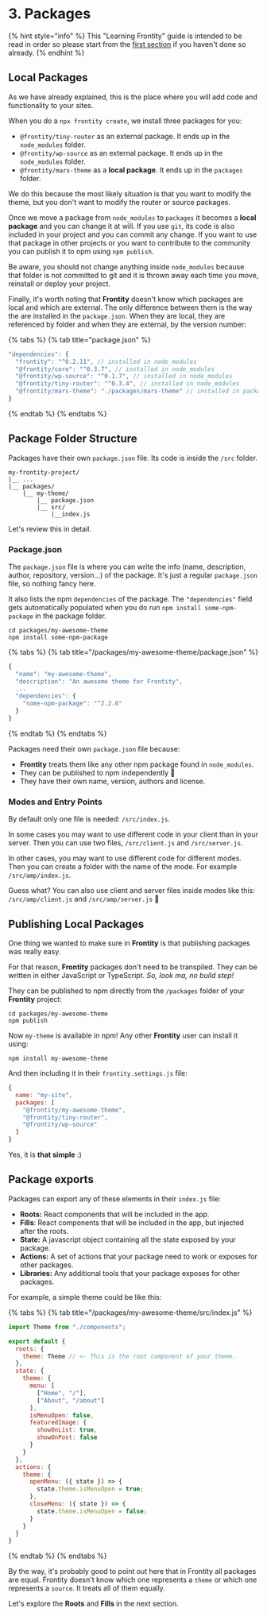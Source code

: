 # 3. Packages

{% hint style="info" %}
This "Learning Frontity" guide is intended to be read in order so please start from the [first section](settings.md) if you haven't done so already.
{% endhint %}

## Local Packages

As we have already explained, this is the place where you will add code and functionality to your sites.

When you do a `npx frontity create`, we install three packages for you:

* `@frontity/tiny-router` as an external package. It ends up in the `node_modules` folder.
* `@frontity/wp-source` as an external package. It ends up in the `node_modules` folder.
* `@frontity/mars-theme` as a **local package**. It ends up in the `packages` folder.

We do this because the most likely situation is that you want to modify the theme, but you don't want to modify the router or source packages. 

Once we move a package from `node_modules` to `packages` it becomes a **local package** and you can change it at will. If you use `git`, its code is also included in your project and you can commit any change. If you want to use that package in other projects or you want to contribute to the community you can publish it to npm using `npm publish`.

Be aware, you should not change anything inside `node_modules` because that folder is not committed to git and it is thrown away each time you move, reinstall or deploy your project.

Finally, it's worth noting that **Frontity** doesn't know which packages are local and which are external. The only difference between them is the way the are installed in the `package.json`. When they are local, they are referenced by folder and when they are external, by the version number:

{% tabs %}
{% tab title="package.json" %}
```javascript
"dependencies": {
  "frontity": "^0.2.11", // installed in node_modules
  "@frontity/core": "^0.3.7", // installed in node_modules
  "@frontity/wp-source": "^0.1.7", // installed in node_modules
  "@frontity/tiny-router": "^0.3.4", // installed in node_modules
  "@frontity/mars-theme": "./packages/mars-theme" // installed in packages
}
```
{% endtab %}
{% endtabs %}

## Package Folder Structure

Packages have their own `package.json` file. Its code is inside the `/src` folder.

```text
my-frontity-project/
|__ ...
|__ packages/
    |__ my-theme/
        |__ package.json
        |__ src/
            |__index.js
```

Let's review this in detail.

### Package.json

The `package.json` file is where you can write the info \(name, description, author, repository, version...\) of the package. It's just a regular `package.json` file, so nothing fancy here.

It also lists the npm `dependencies` of the package. The `"dependencies"` field gets automatically populated when you do run `npm install some-npm-package` in the package folder.

```text
cd packages/my-awesome-theme
npm install some-npm-package
```

{% tabs %}
{% tab title="/packages/my-awesome-theme/package.json" %}
```javascript
{
  "name": "my-awesome-theme",
  "description": "An awesome theme for Frontity",
  ...
  "dependencies": {
    "some-npm-package": "^2.2.6"
  }
}
```
{% endtab %}
{% endtabs %}

Packages need their own `package.json` file because:

* **Frontity** treats them like any other npm package found in `node_modules`.
* They can be published to npm independently  🚀
* They have their own name, version, authors and license.

### Modes and Entry Points

By default only one file is needed: `/src/index.js`.

In some cases you may want to use different code in your client than in your server. Then you can use two files, `/src/client.js` and `/src/server.js`.

In other cases, you may want to use different code for different modes. Then you can create a folder with the name of the mode. For example `/src/amp/index.js`.

Guess what? You can also use client and server files inside modes like this: `/src/amp/client.js` and `/src/amp/server.js` 🤗

## Publishing Local Packages

One thing we wanted to make sure in **Frontity** is that publishing packages was really easy. 

For that reason, **Frontity** packages don't need to be transpiled. They can be written in either JavaScript or TypeScript. _So, look ma, no build step!_

They can be published to npm directly from the `/packages` folder of your **Frontity** project:

```text
cd packages/my-awesome-theme
npm publish
```

 Now `my-theme` is available in npm! Any other **Frontity** user can install it using:

```text
npm install my-awesome-theme
```

And then including it in their `frontity.settings.js` file:

```javascript
{
  name: "my-site",
  packages: [
    "@frontity/my-awesome-theme",
    "@frontity/tiny-router",
    "@frontity/wp-source"
  ]
}
```

Yes, it is **that simple** :\)

## Package exports

Packages can export any of these elements in their `index.js` file:

* **Roots:** React components that will be included in the app.
* **Fills**: React components that will be included in the app, but injected after the roots.
* **State:** A javascript object containing all the state exposed by your package.
* **Actions:** A set of actions that your package need to work or exposes for other packages. 
* **Libraries:** Any additional tools that your package exposes for other packages.

For example, a simple theme could be like this:

{% tabs %}
{% tab title="/packages/my-awesome-theme/src/index.js" %}
```javascript
import Theme from "./components";

export default {
  roots: {
    theme: Theme // <- This is the root component of your theme.
  },
  state: {
    theme: {
      menu: [
        ["Home", "/"],
        ["About", "/about"]
      ],
      isMenuOpen: false,
      featuredImage: {
        showOnList: true,
        showOnPost: false
      }
    }
  },
  actions: {
    theme: {
      openMenu: ({ state }) => {
        state.theme.isMenuOpen = true;
      },
      closeMenu: ({ state }) => {
        state.theme.isMenuOpen = false;
      }
    }
  }
}
```
{% endtab %}
{% endtabs %}

By the way, it's probably good to point out here that in Frontity all packages are equal. Frontity doesn't know which one represents a `theme` or which one represents a `source`. It treats all of them equally.

Let's explore the **Roots** and **Fills** in the next section.

